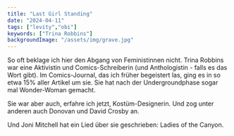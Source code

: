 ```yaml
---
title: "Last Girl Standing"
date: "2024-04-11"
tags: ["levity","obi"]
keywords: ["Trina Robbins"]
backgroundImage: "/assets/img/grave.jpg"
---
```

So oft beklage ich hier den Abgang von Feministinnen nicht. Trina Robbins war  eine Aktivistin und Comics-Schreiberin (und Anthologistin - falls es das Wort gibt). Im Comics-Journal, das ich früher begeistert las, ging es in so etwa 15% aller Artikel um sie. Sie hat nach der Undergroundphase sogar mal Wonder-Woman gemacht.

Sie war aber auch, erfahre ich jetzt, Kostüm-Designerin. Und zog unter anderen auch Donovan und David Crosby an.

Und Joni Mitchell hat ein Lied über sie geschrieben: Ladies of the Canyon.